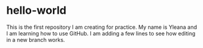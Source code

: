 # hello-world
This is the first repository I am creating for practice.
My name is Yleana and I am learning how to use GitHub.
I am adding a few lines to see how editing in a new branch works.
